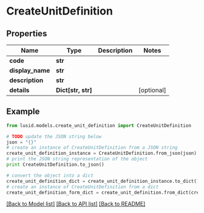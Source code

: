 # CreateUnitDefinition


## Properties
Name | Type | Description | Notes
------------ | ------------- | ------------- | -------------
**code** | **str** |  | 
**display_name** | **str** |  | 
**description** | **str** |  | 
**details** | **Dict[str, str]** |  | [optional] 

## Example

```python
from lusid.models.create_unit_definition import CreateUnitDefinition

# TODO update the JSON string below
json = "{}"
# create an instance of CreateUnitDefinition from a JSON string
create_unit_definition_instance = CreateUnitDefinition.from_json(json)
# print the JSON string representation of the object
print CreateUnitDefinition.to_json()

# convert the object into a dict
create_unit_definition_dict = create_unit_definition_instance.to_dict()
# create an instance of CreateUnitDefinition from a dict
create_unit_definition_form_dict = create_unit_definition.from_dict(create_unit_definition_dict)
```
[[Back to Model list]](../README.md#documentation-for-models) [[Back to API list]](../README.md#documentation-for-api-endpoints) [[Back to README]](../README.md)


